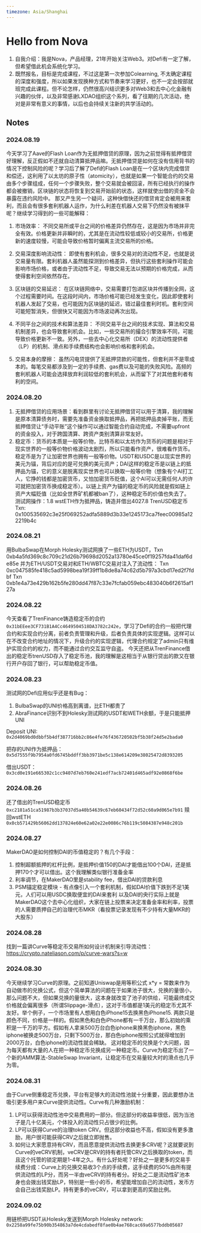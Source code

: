 ```yaml
---
timezone: Asia/Shanghai
---
```


# Hello from Nova

1. 自我介绍：我是Nova，产品经理，21年开始关注Web3。对Defi有一定了解，但希望借此机会系统化学习。
2. 既然报名，目标是完成课程，不过这是第一次参加Colearning, 不太确定课程的深度和强度，所以如果发现换种方式和节奏来学习更好，也不一定会按部就班完成此课程。但不论怎样，仍然很高兴结识更多对Web3和去中心化金融有兴趣的伙伴，以及非常感谢LXDAO组织这个系列，看了往期的几次活动，绝对是非常有意义的事情，以后也会持续关注新的共学活动的。

## Notes

<!-- Content_START -->

### 2024.08.19

今天学习了Aave的Flash Loan作为无抵押借贷的原理，因为之前觉得有抵押借贷好理解，反正假如不还就自动清算抵押品嘛。无抵押借贷是如何在没有信用背书的情况下控制风险的呢？学习后了解了Defi的Flash Loan是在一个区块内完成借贷和偿还，这利用了以太坊的原子性（atomicity），也就是如果一个智能合约的交易由多个步骤组成，任何一个步骤失败，整个交易就会被回滚，所有已经执行的操作都会被撤销，区块链的状态将恢复到交易开始前的状态，这样就使出借的资金不会暴露在违约风险中。
那又产生另一个疑问，这种快借快还的借贷肯定会被用来套利，而且会有很多套利机器人运作，为什么利差在机器人交易下仍然没有被抹平呢？继续学习得到的一些可能解释：

1. 市场效率：
不同交易所或平台之间的价格差异仍然存在，这是因为市场并非完全有效。价格更新并非瞬时的，尤其是在流动性较低或较小的交易所，价格更新的速度较慢，可能会导致价格暂时偏离主流交易所的价格。

2. 交易深度影响流动性：
即使有套利机会，很多交易对的流动性不足，也就是说交易量有限。套利机器人虽然能探测到价格差异，但执行这些套利操作可能会影响市场价格，或者由于流动性不足，导致交易无法以预期的价格完成，从而使得套利空间依然存在。

3. 区块链的交易延迟：
在区块链网络中，交易需要打包进区块并传播到全网，这个过程需要时间。在这段时间内，市场价格可能已经发生变化，因此即使套利机器人发起了交易，也可能因为区块链的延迟，错过最佳套利时机。套利空间可能短暂消失，但很快又可能因为市场波动再次出现。

4. 不同平台之间的技术和算法差异：
不同交易平台之间的技术实现、算法和交易机制差异，也会导致套利机会。比如，一些交易所的撮合引擎效率不同，可能导致价格更新不一致。另外，一些去中心化交易所（DEX）的流动性提供者（LP）的机制、滑点和手续费结构也会影响价格和套利机会。

5. 交易本身的摩擦：
虽然闪电贷提供了无抵押贷款的可能性，但套利并不是零成本的。每笔交易都涉及到一定的手续费、gas费以及可能的失败风险。高频的套利机器人可能会选择放弃利润较低的套利机会，从而留下了对其他套利者有利的空间。

### 2024.08.20
1. 无抵押借贷的应用场景：看到群里有讨论无抵押借贷可以用于清算，我的理解是原本清算债务时，需要先准备资金换取抵押品，再把抵押品卖掉平账，而无抵押借贷让“手动平账”这个操作可以通过智能合约自动完成，不需要upfront的资金投入，对于跨国清算、跨资产类别清算非常友好。
2. 稳定币：货币的本质是一般等价物，比特币和以太坊作为货币的问题是相对于现实世界的一般等价物价格波动太剧烈，所以只能看作资产，很难看作货币。稳定币是为了让加密世界也拥有一般等价物。USDT和USDC是以现实世界的美元为锚，背后对应的是可兑换的美元资产；DAI这样的稳定币是以链上的抵押品为锚，它的意义是脱离现实世界也可以换取一般等价物（想象有个AI打工人，它挣的钱都是加密货币，又怕加密货币贬值，这个AI可以无需任何人的许可就把加密货币换成稳定币）。以链上资产为锚的稳定币的风险就是假如链上资产大幅贬值（比如全世界矿机都被ban了），这种稳定币的价值也失去了。
测试网操作：1.8 wstETH作为抵押品，铸造并借出4027.8 TrenUSD稳定币
Txn: 0x100535692c3e25f069252adfa5889d3b33e1245173ca7feec00985a122219b4c

### 2024.08.21
用BulbaSwap在Morph Holesky测试网换了一些ETH为USDT，Txn 0xb4a5fd369c8c709c21d26b79698d2052a13780e45ce0f19257fda41daf6de85e
并为ETH/USDT交易对和ETH/WBTC交易对注入了流动性：
Txn 0xc047585fe418c5ad5998bea19f39ff1b8de8a74c62d5b797a3cbd17ed2f7fdbf
Txn 0xb1e4a73e429b162b5fe280dd47f87c33e7fcfab059ebc483040b6f2615af127a
### 2024.08.22
今天查看了TrenFinance铸造稳定币的合约`0x31bEEee3CF731B1A4Cc4649504518DA3782c242e`，学习了Defi的合约一般把代理合约和实现合约分离，前者负责管理和升级，后者负责具体的实现逻辑。这样可以在不改变合约地址的情况下，升级合约的实现逻辑，代理合约规定了admin只有维护实现合约的权力，而不能通过合约交互监守自盗。
今天还把从TrenFinance借出的稳定币trenUSD存入了稳定币池，我的理解是这相当于从银行贷出的款又在银行开户存回了银行，可以帮助稳定币值。
### 2024.08.23
测试网的Defi应用似乎还是有Bug：
1. BulbaSwap的UNI价格高到离谱，比ETH都贵了
2. AbraFinance识别不到Holesky测试网的USDT和WETH余额，于是只能抵押UNI

Deposit UNI: `0x2d4069bd0dbbf5b4df387716bb2c86e4fe76f436720502bf5b38f24d5e2bada0`

把存的UNI作为抵押品：`0x5d7555f9b7954a0fd6745bddff3bb3971be5c138e614209e38025472d8393205`

借出USDT：`0x3cd0e191e665302c1cc9407d7eb760e241edf7acb72401d465adf92e0868f6be`

### 2024.08.26
还了借出的TrenUSD稳定币`0xc2181a51ca51987b3b37037d5a40b54639c67eb60434f72d52c60a9d065e7b91`
赎回wstETH `0x0cb571429b56062dd137824e60e62a02e22e0086c76b119c5084387e948c201b`

### 2024.08.27
MakerDAO是如何控制DAI的币值稳定的？有几个手段：
1. 控制超额抵押的杠杆比例，是抵押价值150的DAI才能借出100个DAI，还是抵押170个才可以借出。这个我理解类似银行准备金率
2. 利率调节，在MakerDAO里是stability fee，借出DAI的贷款利息
3. PSM锚定稳定模块 - 有点像引入一个套利机制，假如DAI价值下跌到不足1美元，人们可以用USDC换取便宜的DAI来套利
以及DAI的央行实际上就是MakerDAO这个去中心化组织，大家在链上投票来决定准备金率和利率，投票的人需要质押自己的治理代币MKR（看投票记录发现有不少持有大量MKR的大股东）

### 2024.08.28
找到一篇讲Curve等稳定币交易所如何设计机制来引导流动性：https://crypto.nateliason.com/p/curve-wars?s=w

### 2024.08.30
今天继续学习Curve的原理。之前知道Uniswap是用等积公式 x*y = 常数来作为自动做市的兑换公式，但这个简单算法的问题在于如果池子很大，兑换的量很小，那么问题不大，但如果兑换的量很大，这本身就改变了池子的供给，可能最终成交价格就会偏离很多（所谓Slippage-滑点），这对于币值都是1美元的稳定币尤其不友好。举个例子，一个市场里有人想用白色iPhone15去换黑色iPhone15. 两款只是颜色不同，价格是一样的。假如黑色和白色iPhone都有一千万台，那么初始的乘积是一千万的平方。假如有人拿来500万台白色iphone来换黑色iphone，黑色iphone被换走500万台，只剩下500万台，那白色iphone按照公式就得增加到2000万台，白色iphone的流动性就会稀缺。
这对稳定币的兑换是个大问题，因为每天都有大量的人在把一种稳定币兑换成另一种稳定币。Curve为稳定币出了一个新的AMM算法-StableSwap Invariant，让稳定币在交易量较大时的滑点也几乎为零。

### 2024.08.31

由于Curve侧重稳定币兑换，平台有足够大的流动性池就十分重要，因此要想办法吸引更多用户来Curve提供流动性。Curve有几种激励机制：
1. LP可以获得流动性池中交易费用的一部分。但这部分的收益率很低，因为当池子是几十亿美元，个体投入的流动性只占很少的比例。
2. LP可以获得Curve的治理token CRV。但这部分收益也不高，假如没有更多激励，用户很可能获得CRV之后就立即抛售。
3. 如何让大家愿意持有CRV，而且愿意提供流动性去换更多CRV呢？这就要说到Curve的veCRV机制，veCRV是CRV的持有者托管CRV之后换取的token，而且这个托管的锁定期是1-4年之久。有什么好处呢？好处之一是更多的交易手续费分成：Curve上的兑换交易收3个点的手续费，这手续费的50%由所有提供流动性的LP分，而另一半由veCRV的持有者分。好处之二是流动性矿池本身也会拨出钱奖励LP，特别是一些小的币，希望能增加自己的流动性，发币方会自己出钱奖励LP。持有更多的veCRV，可以拿到更高的奖励比例。

### 2024.09.02

用链桥把USDT从Holesky发送到Morph Holesky network: `0x2258a99fe75b90b354863a7de4cdabedf8fae0b4ae768cac69a6577bddb05687`


<!-- Content_END -->
